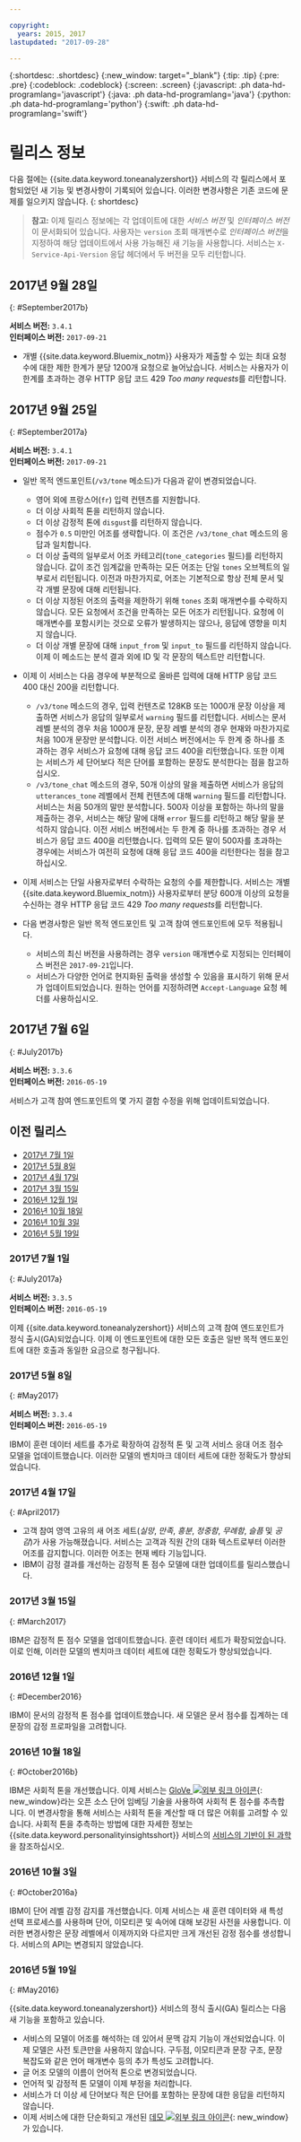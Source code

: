 ```yaml
---

copyright:
  years: 2015, 2017
lastupdated: "2017-09-28"

---
```


{:shortdesc: .shortdesc}
{:new_window: target="_blank"}
{:tip: .tip}
{:pre: .pre}
{:codeblock: .codeblock}
{:screen: .screen}
{:javascript: .ph data-hd-programlang='javascript'}
{:java: .ph data-hd-programlang='java'}
{:python: .ph data-hd-programlang='python'}
{:swift: .ph data-hd-programlang='swift'}

# 릴리스 정보

다음 절에는 {{site.data.keyword.toneanalyzershort}} 서비스의 각 릴리스에서 포함되었던 새 기능 및 변경사항이 기록되어 있습니다. 이러한 변경사항은 기존 코드에 문제를 일으키지 않습니다.
{: shortdesc}

> **참고:** 이제 릴리스 정보에는 각 업데이트에 대한 *서비스 버전* 및 *인터페이스 버전*이 문서화되어 있습니다. 사용자는 `version` 조회 매개변수로 *인터페이스 버전*을 지정하여 해당 업데이트에서 사용 가능해진 새 기능을 사용합니다. 서비스는 `X-Service-Api-Version` 응답 헤더에서 두 버전을 모두 리턴합니다. 

## 2017년 9월 28일
{: #September2017b}

**서비스 버전:** `3.4.1`<br/> **인터페이스 버전:** `2017-09-21`

-   개별 {{site.data.keyword.Bluemix_notm}} 사용자가 제출할 수 있는 최대 요청 수에 대한 제한 한계가 분당 1200개 요청으로 늘어났습니다. 서비스는 사용자가 이 한계를 초과하는 경우 HTTP 응답 코드 429 *Too many requests*를 리턴합니다. 

## 2017년 9월 25일
{: #September2017a}

**서비스 버전:** `3.4.1`<br/> **인터페이스 버전:** `2017-09-21`

-   일반 목적 엔드포인트(`/v3/tone` 메소드)가 다음과 같이 변경되었습니다. 

    -   영어 외에 프랑스어(`fr`) 입력 컨텐츠를 지원합니다. 
    -   더 이상 사회적 톤을 리턴하지 않습니다. 
    -   더 이상 감정적 톤에 `disgust`를 리턴하지 않습니다. 
    -   점수가 `0.5` 미만인 어조를 생략합니다. 이 조건은 `/v3/tone_chat` 메소드의 응답과 일치합니다. 
    - 더 이상 출력의 일부로서 어조 카테고리(`tone_categories` 필드)를 리턴하지 않습니다. 값이 조건 임계값을 만족하는 모든 어조는 단일 `tones` 오브젝트의 일부로서 리턴됩니다. 이전과 마찬가지로, 어조는 기본적으로 항상 전체 문서 및 각 개별 문장에 대해 리턴됩니다. 
    - 더 이상 지정된 어조의 출력을 제한하기 위해 `tones` 조회 매개변수를 수락하지 않습니다. 모든 요청에서 조건을 만족하는 모든 어조가 리턴됩니다. 요청에 이 매개변수를 포함시키는 것으로 오류가 발생하지는 않으나, 응답에 영향을 미치지 않습니다. 
    - 더 이상 개별 문장에 대해 `input_from` 및 `input_to` 필드를 리턴하지 않습니다. 이제 이 메소드는 분석 결과 외에 ID 및 각 문장의 텍스트만 리턴합니다. 

-   이제 이 서비스는 다음 경우에 부분적으로 올바른 입력에 대해 HTTP 응답 코드 400 대신 200을 리턴합니다. 

    -   `/v3/tone` 메소드의 경우, 입력 컨텐츠로 128KB 또는 1000개 문장 이상을 제출하면 서비스가 응답의 일부로서 `warning` 필드를 리턴합니다. 서비스는 문서 레벨 분석의 경우 처음 1000개 문장, 문장 레벨 분석의 경우 현재와 마찬가지로 처음 100개 문장만 분석합니다. 이전 서비스 버전에서는 두 한계 중 하나를 초과하는 경우 서비스가 요청에 대해 응답 코드 400을 리턴했습니다. 또한 이제는 서비스가 세 단어보다 적은 단어를 포함하는 문장도 분석한다는 점을 참고하십시오. 
    -   `/v3/tone_chat` 메소드의 경우, 50개 이상의 말을 제출하면 서비스가 응답의 `utterances_tone` 레벨에서 전체 컨텐츠에 대해 `warning` 필드를 리턴합니다. 서비스는 처음 50개의 말만 분석합니다. 500자 이상을 포함하는 하나의 말을 제출하는 경우, 서비스는 해당 말에 대해 `error` 필드를 리턴하고 해당 말을 분석하지 않습니다. 이전 서비스 버전에서는 두 한계 중 하나를 초과하는 경우 서비스가 응답 코드 400을 리턴했습니다. 입력의 모든 말이 500자를 초과하는 경우에는 서비스가 여전히 요청에 대해 응답 코드 400을 리턴한다는 점을 참고하십시오. 

-   이제 서비스는 단일 사용자로부터 수락하는 요청의 수를 제한합니다. 서비스는 개별 {{site.data.keyword.Bluemix_notm}} 사용자로부터 분당 600개 이상의 요청을 수신하는 경우 HTTP 응답 코드 429 *Too many requests*를 리턴합니다. 

-   다음 변경사항은 일반 목적 엔드포인트 및 고객 참여 엔드포인트에 모두 적용됩니다. 

    -   서비스의 최신 버전을 사용하려는 경우 `version` 매개변수로 지정되는 인터페이스 버전은 `2017-09-21`입니다. 
    -   서비스가 다양한 언어로 현지화된 출력을 생성할 수 있음을 표시하기 위해 문서가 업데이트되었습니다. 원하는 언어를 지정하려면 `Accept-Language` 요청 헤더를 사용하십시오. 

## 2017년 7월 6일
{: #July2017b}

**서비스 버전:** `3.3.6`<br/> **인터페이스 버전:** `2016-05-19`

서비스가 고객 참여 엔드포인트의 몇 가지 결함 수정을 위해 업데이트되었습니다. 

## 이전 릴리스

-   [2017년 7월 1일](#July2017a)
-   [2017년 5월 8일](#May2017)
-   [2017년 4월 17일](#April2017)
-   [2017년 3월 15일](#March2017)
-   [2016년 12월 1일](#December2016)
-   [2016년 10월 18일](#October2016b)
-   [2016년 10월 3일](#October2016a)
-   [2016년 5월 19일](#May2016)

### 2017년 7월 1일
{: #July2017a}

**서비스 버전:** `3.3.5`<br/> **인터페이스 버전:** `2016-05-19`

이제 {{site.data.keyword.toneanalyzershort}} 서비스의 고객 참여 엔드포인트가 정식 출시(GA)되었습니다. 이제 이 엔드포인트에 대한 모든 호출은 일반 목적 엔드포인트에 대한 호출과 동일한 요금으로 청구됩니다. 

### 2017년 5월 8일
{: #May2017}

**서비스 버전:** `3.3.4`<br/> **인터페이스 버전:** `2016-05-19`

IBM이 훈련 데이터 세트를 추가로 확장하여 감정적 톤 및 고객 서비스 응대 어조 점수 모델을 업데이트했습니다. 이러한 모델의 벤치마크 데이터 세트에 대한 정확도가 향상되었습니다. 

### 2017년 4월 17일
{: #April2017}

-   고객 참여 영역 고유의 새 어조 세트(*실망*, *만족*, *흥분*, *정중함*, *무례함*, *슬픔* 및 *공감*)가 사용 가능해졌습니다. 서비스는 고객과 직원 간의 대화 텍스트로부터 이러한 어조를 감지합니다. 이러한 어조는 현재 베타 기능입니다. 
-   IBM이 감정 결과를 개선하는 감정적 톤 점수 모델에 대한 업데이트를 릴리스했습니다. 

### 2017년 3월 15일
{: #March2017}

IBM은 감정적 톤 점수 모델을 업데이트했습니다. 훈련 데이터 세트가 확장되었습니다. 이로 인해, 이러한 모델의 벤치마크 데이터 세트에 대한 정확도가 향상되었습니다. 

### 2016년 12월 1일
{: #December2016}

IBM이 문서의 감정적 톤 점수를 업데이트했습니다. 새 모델은 문서 점수를 집계하는 데 문장의 감정 프로파일을 고려합니다. 

### 2016년 10월 18일
{: #October2016b}

IBM은 사회적 톤을 개선했습니다. 이제 서비스는 [GloVe ![외부 링크 아이콘](../../icons/launch-glyph.svg "외부 링크 아이콘")](http://nlp.stanford.edu/projects/glove/){: new_window}라는 오픈 소스 단어 임베딩 기술을 사용하여 사회적 톤 점수를 추측합니다. 이 변경사항을 통해 서비스는 사회적 톤을 계산할 때 더 많은 어휘를 고려할 수 있습니다. 사회적 톤을 추측하는 방법에 대한 자세한 정보는 {{site.data.keyword.personalityinsightsshort}} 서비스의 [서비스의 기반이 된 과학](http://www.ibm.com/watson/developercloud/doc/personality-insights/science.html)을 참조하십시오. 

### 2016년 10월 3일
{: #October2016a}

IBM이 단어 레벨 감정 감지를 개선했습니다. 이제 서비스는 새 훈련 데이터와 새 특성 선택 프로세스를 사용하며 단어, 이모티콘 및 속어에 대해 보강된 사전을 사용합니다. 이러한 변경사항은 문장 레벨에서 이제까지와 다르지만 크게 개선된 감정 점수를 생성합니다. 서비스의 API는 변경되지 않았습니다. 

### 2016년 5월 19일
{: #May2016}

{{site.data.keyword.toneanalyzershort}} 서비스의 정식 출시(GA) 릴리스는 다음 새 기능을 포함하고 있습니다. 

-   서비스의 모델이 어조를 해석하는 데 있어서 문맥 감지 기능이 개선되었습니다. 이제 모델은 사전 토큰만을 사용하지 않습니다. 구두점, 이모티콘과 문장 구조, 문장 복잡도와 같은 언어 매개변수 등의 추가 특성도 고려합니다. 
-   글 어조 모델의 이름이 언어적 톤으로 변경되었습니다. 
-   언어적 및 감정적 톤 모델이 이제 부정을 처리합니다. 
-   서비스가 더 이상 세 단어보다 적은 단어를 포함하는 문장에 대한 응답을 리턴하지 않습니다. 
-   이제 서비스에 대한 단순화되고 개선된 [데모 ![외부 링크 아이콘](../../icons/launch-glyph.svg "외부 링크 아이콘")](https://tone-analyzer-demo.mybluemix.net){: new_window}가 있습니다. 

